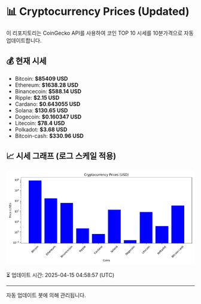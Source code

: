 
# 📊 Cryptocurrency Prices (Updated)

이 리포지토리는 CoinGecko API를 사용하여 코인 TOP 10 시세를 10분가격으로 자동 업데이트합니다.

## 💰 현재 시세
- Bitcoin: **$85409 USD**
- Ethereum: **$1638.28 USD**
- Binancecoin: **$588.14 USD**
- Ripple: **$2.15 USD**
- Cardano: **$0.643055 USD**
- Solana: **$130.65 USD**
- Dogecoin: **$0.160347 USD**
- Litecoin: **$78.4 USD**
- Polkadot: **$3.68 USD**
- Bitcoin-cash: **$330.96 USD**

## 📈 시세 그래프 (로그 스케일 적용)
![Crypto Prices](crypto_prices.png)

⏳ 업데이트 시간: 2025-04-15 04:58:57 (UTC)

---
자동 업데이트 봇에 의해 관리됩니다.

